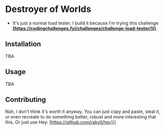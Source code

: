 # Destroyer of Worlds

- It's just a normal load tester, I build it because I'm trying this challenge **[https://codingchallenges.fyi/challenges/challenge-load-tester/]()**.

## Installation

TBA

## Usage

TBA

## Contributing

Nah, I don't think it's worth it anyway. You can just copy and paste, steal it, or even recreate to do something better, robust and more interesting that this. Or just use Hey: [https://github.com/rakyll/hey]()
